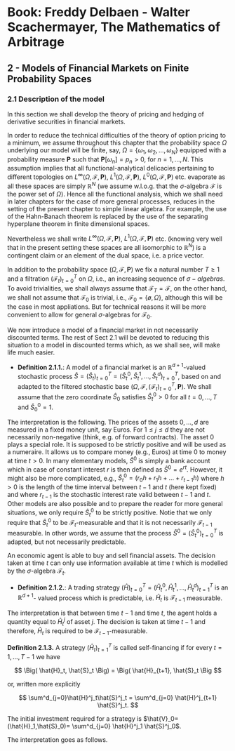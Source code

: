 # Book: Freddy Delbaen - Walter Scachermayer, The Mathematics of Arbitrage
## 2 - Models of Financial Markets on Finite Probability Spaces
### 2.1 Description of the model

In this section we shall develop the theory of pricing and hedging of derivative securities in
financial markets.

In order to reduce the technical difficulties of the theory of option pricing to a minimum, we
assume throughout this chapter that the probability space $\Omega$ underlying our model will be
finite, say, $\Omega = \{ \omega_1,\omega_2,...,\omega_N\}$ equipped with a probability
measure $\textbf{P}$ such that $\textbf{P}[\omega_n]=p_n>0$, for $n=1,...,N$. This assumption
implies that all functional-analytical delicacies pertaining to different topologies on 
$L^\infty(\Omega,\mathcal{F},\textbf{P})$, $L^{1}(\Omega,\mathcal{F},\textbf{P})$,
$L^{0}(\Omega, \mathcal{F}, \textbf{P})$ etc. evaporate as all these spaces are simply
$\mathbb{R}^N$ (we assume w.l.o.g. that the $\sigma$-algebra $\mathcal{F}$ is the power set of
$\Omega$). Hence all the functional analysis, which we shall need in later chapters for the case of
more general processes, reduces in the setting of the present chapter to simple linear algebra. For
example, the use of the Hahn-Banach theorem is replaced by the use of the separating hyperplane
theorem in finite dimensional spaces.

Nevertheless we shall write $L^\infty(\Omega, \mathcal{F}, \textbf{P})$, 
$L^1(\Omega, \mathcal{F}, \textbf{P})$ etc. (knowing very well that in the present setting these 
spaces are all isomorphic to $\mathbb{R}^N$) is a contingent claim or an element of the dual 
space, i.e. a price vector.

In addition to the probability space $(\Omega, \mathcal{F}, \textbf{P})$ we fix a natural number
$T \ge 1$ and a filtration $(\mathcal{F}_t)^T_{t=0}$ on $\Omega$, i.e., an increasing 
sequence of $\sigma-algebras$. To avoid trivialities, we shall always assume that 
$\mathcal{F}_T=\mathcal{F}$, on the other hand, we shall not assume that $\mathcal{F}_0$ is
trivial, i.e., $\mathcal{F}_0 = \{ø,\Omega\}$, although this will be the case in most 
appliations. But for technical reasons it will be more convenient to allow for general
$\sigma$-algebras for $\mathcal{F}_0$.

We now introduce a model of a financial market in not necessarily discounted terms. The 
rest of Sect 2.1 will be devoted to reducing this situation to a model in discounted terms
which, as we shall see, will make life much easier.

-   **Definition 2.1.1.**:  A model of a financial market is an $\mathbb{R}^{d+1}$-valued
                            stochastic process $\hat{S}=(\hat{S}_t)^T_{t=0}=
                            (\hat{S}^0_{t},\hat{S}^1_{t},...,\hat{S}^d_t)^T_{t=0}$, based on
                            and adapted to the filtered stochastic base 
                            $(\Omega,\mathcal{F},(\mathcal{F}_t)^T_{t=0},\textbf{P})$. We shall
                            assume that the zero coordinate $\hat{S}_0$ satisfies
                            $\hat{S}^0_t>0$ for all $t=0,...,T$ and $\hat{S}^0_0=1$.

The interpretation is the following. The prices of the assets $0,...,d$ are measured in a fixed 
money unit, say Euros. For $1 \le j \le d$ they are not necessarily non-negative (think, e.g.
of forward contracts). The asset 0 plays a special role. It is supposed to be strictly positive
and will be used as a numeraire. It allows us to compare money (e.g., Euros) at time 0 to money 
at time $t>0$. In many elementary models, $\hat{S}^0$ is simply a bank account which in case 
of constant interest $r$ is then defined as $\hat{S}^0=e^{rt}$. However, it might also be 
more complicated, e.g., $\hat{S}^0_t=(r_0h+r_1h+...+r_{t-1}h)$ where $h>0$ is the length of the 
time interval between $t-1$ and $t$ (here kept fixed) and where $r_{t-1}$ is the stochastic
interest rate valid between $t-1$ and $t$. Other models are also possible and to prepare the 
reader for more general situations, we only require $\hat{S}^0_t$ to be strictly positive.
Notie that we only require that $\hat{S}^0_t$ to be $\mathcal{F}_t$-measurable and that it is
not necessarily $\mathcal{F}_{t-1}$ measurable. In other words, we assume that the process
$\hat{S}^0=(\hat{S}^0_{t})^T_{t=0}$ is adapted, but not necessarily predictable.

An economic agent is able to buy and sell financial assets. The decision taken at time $t$
can only use information available at time $t$ which is modelled by the $\sigma$-algebra
$\mathcal{F}_t$.

-   **Definition 2.1.2.**:  A trading strategy $(\hat{H})^T_{t=0}=(\hat{H}_t^0,
                            \hat{H}^1_t,...,\hat{H}^d_t)^T_{t=1}$ is an $\mathbb{R}^{d+1}$-
                            valued process which is predictable, i.e. $\hat{H}_t$ is
                            $\mathcal{F}_{t-1}$ measurable.

The interpretation is that between time $t-1$ and time $t$, the agent holds a quantity
equal to $\hat{H}^j_t$ of asset $j$. The decision is taken at time $t-1$ and therefore,
$\hat{H}_t$ is required to be $\mathcal{F}_{t-1}$-measurable.

**Definition 2.1.3.** A strategy $(\hat{H}_t)^T_{t=1}$ is called self-financing if for every 
$t=1,...,T-1$ we have

$$
\Big( \hat{H}_t, \hat{S}_t \Big) = \Big( \hat{H}_{t+1}, \hat{S}_t \Big
$$

or, written more explicitly

$$
\sum^d_{j=0}\hat{H}^j_t\hat{S}^j_t = \sum^d_{j=0} \hat{H}^j_{t+1} \hat{S}^j_t.
$$

The initial investment required for a strategy is $\hat{V}_0=(\hat{H}_1,\hat{S}_0)=
\sum^d_{j=0} \hat{H}^j_1 \hat{S}^j_0$.

The interpretation goes as follows.
